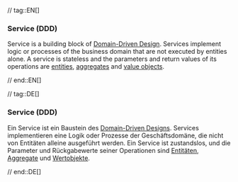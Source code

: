 // tag::EN[]
### Service (DDD)

Service is a building block of [Domain-Driven Design](#term-DDD). Services implement logic or processes of the business domain that are not executed by entities alone. A service is stateless and the parameters and return values of its operations are [entities](#term-entity), [aggregates](#term-aggregate) and [value objects](#term-value-object).

// end::EN[]

// tag::DE[]
### Service (DDD)

Ein Service ist ein Baustein des [Domain-Driven
Designs](#term-DDD). Services implementieren eine Logik oder
Prozesse der Geschäftsdomäne, die nicht von Entitäten alleine
ausgeführt werden. Ein Service ist zustandslos, und die Parameter und
Rückgabewerte seiner Operationen sind [Entitäten](#term-entity),
[Aggregate](#term-aggregate) und [Wertobjekte](#term-value-object).



// end::DE[]

